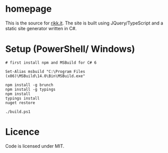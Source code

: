 # homepage

This is the source for [rikk.it](http://rikk.it). The site is built using JQuery/TypeScript and a static site generator written in C#.

# Setup (PowerShell/ Windows)

```
# first install npm and MSBuild for C# 6

Set-Alias msbuild "C:\Program Files (x86)\MSBuild\14.0\Bin\MSBuild.exe"

npm install -g brunch
npm install -g typings
npm install
typings install
nuget restore

./build.ps1
```

# Licence

Code is licensed under MIT.